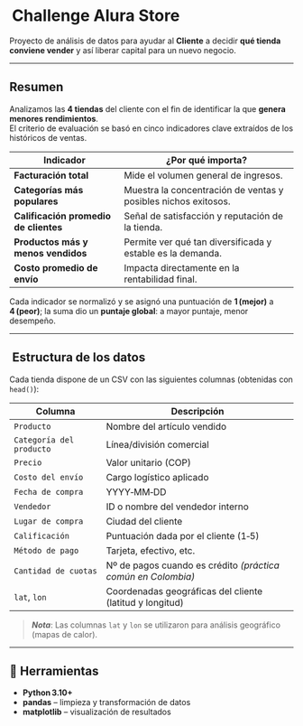 #  Challenge Alura Store

Proyecto de análisis de datos para ayudar al **Cliente** a decidir **qué tienda conviene vender** y así liberar capital para un nuevo negocio.

---

## Resumen

Analizamos las **4 tiendas** del cliente con el fin de identificar la que **genera menores rendimientos**.  
El criterio de evaluación se basó en cinco indicadores clave extraídos de los históricos de ventas.

| Indicador | ¿Por qué importa? |
|-----------|-------------------|
| **Facturación total** | Mide el volumen general de ingresos. |
| **Categorías más populares** | Muestra la concentración de ventas y posibles nichos exitosos. |
| **Calificación promedio de clientes** | Señal de satisfacción y reputación de la tienda. |
| **Productos más y menos vendidos** | Permite ver qué tan diversificada y estable es la demanda. |
| **Costo promedio de envío** | Impacta directamente en la rentabilidad final. |

Cada indicador se normalizó y se asignó una puntuación de **1 (mejor)** a **4 (peor)**; la suma dio un **puntaje global**: a mayor puntaje, menor desempeño.

---

##  Estructura de los datos

Cada tienda dispone de un CSV con las siguientes columnas (obtenidas con `head()`):

| Columna | Descripción |
|---------|-------------|
| `Producto` | Nombre del artículo vendido |
| `Categoría del producto` | Línea/división comercial |
| `Precio` | Valor unitario (COP) |
| `Costo del envío` | Cargo logístico aplicado |
| `Fecha de compra` | YYYY‑MM‑DD |
| `Vendedor` | ID o nombre del vendedor interno |
| `Lugar de compra` | Ciudad del cliente |
| `Calificación` | Puntuación dada por el cliente (1‑5) |
| `Método de pago` | Tarjeta, efectivo, etc. |
| `Cantidad de cuotas` | Nº de pagos cuando es crédito *(práctica común en Colombia)* |
| `lat`, `lon` | Coordenadas geográficas del cliente (latitud y longitud) |

> ***Nota***: Las columnas `lat` y `lon` se utilizaron para análisis geográfico (mapas de calor).

---

## 🔧 Herramientas

- **Python 3.10+**
- **pandas** – limpieza y transformación de datos  
- **matplotlib** – visualización de resultados

    
